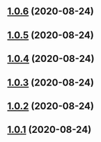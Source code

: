 ## [1.0.6](https://github.com/bissolli/release-it/compare/1.0.5...1.0.6) (2020-08-24)

## [1.0.5](https://github.com/bissolli/release-it/compare/1.0.4...1.0.5) (2020-08-24)

## [1.0.4](https://github.com/bissolli/release-it/compare/1.0.2...1.0.4) (2020-08-24)

## [1.0.3](https://github.com/bissolli/release-it/compare/1.0.2...1.0.3) (2020-08-24)

## [1.0.2](https://github.com/bissolli/release-it/compare/1.0.1...1.0.2) (2020-08-24)



## [1.0.1](https://github.com/bissolli/release-it/compare/1.0.1...1.0.2) (2020-08-24)


